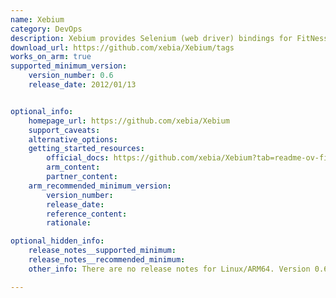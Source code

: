 ```yaml
---
name: Xebium
category: DevOps
description: Xebium provides Selenium (web driver) bindings for FitNesse with Selenium-IDE support, combining the powers of FitNesse and Selenium.
download_url: https://github.com/xebia/Xebium/tags
works_on_arm: true
supported_minimum_version:
    version_number: 0.6
    release_date: 2012/01/13


optional_info:
    homepage_url: https://github.com/xebia/Xebium
    support_caveats:
    alternative_options:
    getting_started_resources:
        official_docs: https://github.com/xebia/Xebium?tab=readme-ov-file#getting-started
        arm_content:
        partner_content:
    arm_recommended_minimum_version:
        version_number:
        release_date:
        reference_content:
        rationale:

optional_hidden_info:
    release_notes__supported_minimum:
    release_notes__recommended_minimum:
    other_info: There are no release notes for Linux/ARM64. Version 0.6 can be build from source using mvn, and application can be accesses on port 8000.

---
```

